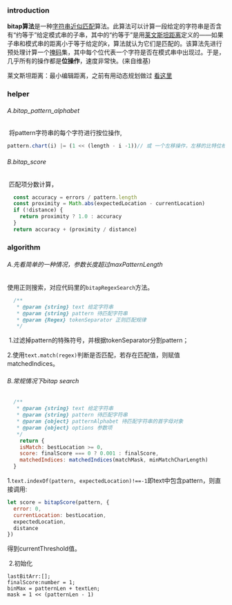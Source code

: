 ### introduction

**bitap算法**是一种[字符串近似匹配](https://zh.wikipedia.org/wiki/字符串近似匹配)算法。此算法可以计算一段给定的字符串是否含有“约等于”给定模式串的子串，其中的“约等于”是用[莱文斯坦距离](https://zh.wikipedia.org/wiki/萊文斯坦距離)定义的——如果子串和模式串的距离小于等于给定的*k*，算法就认为它们是匹配的。该算法先进行预处理计算一个[掩码](https://zh.wikipedia.org/wiki/掩码)集，其中每个位代表一个字符是否在模式串中出现过。于是，几乎所有的操作都是**位操作**，速度非常快。(来自维基)

莱文斯坦距离：最小编辑距离，之前有用动态规划做过  [看这里](https://github.com/Hilbertangers/codeWar/blob/master/questions/questions_03.md)

### helper

###### A.bitap_pattern_alphabet

​	将pattern字符串的每个字符进行按位操作,

```js
pattern.chart(i) |= (1 << (length - i -1))// 或 一个左移操作，左移的比特位根据遍历递减
```

###### B.bitap_score

​	匹配项分数计算，

```js
  const accuracy = errors / pattern.length
  const proximity = Math.abs(expectedLocation - currentLocation)
  if (!distance) {
    return proximity ? 1.0 : accuracy
  }
  return accuracy + (proximity / distance)
```



### algorithm

###### A.先看简单的一种情况，参数长度超过maxPatternLength

使用正则搜索，对应代码里的`bitapRegexSearch`方法。

```js
  /**
   * @param {string} text 给定字符串
   * @param {string} pattern 待匹配字符串
   * @param {Regex} tokenSeparator 正则匹配规律
   */
```

​	1.过滤掉pattern的特殊符号，并根据tokenSeparator分割pattern；

​	2.使用`text.match(regex)`判断是否匹配，若存在匹配值，则赋值matchedIndices。

###### B.常规情况下bitap search

```js
  /**
   * @param {string} text 给定字符串
   * @param {string} pattern 待匹配字符串
   * @param {object} patternAlphabet 待匹配字符串的首字母对象
   * @param {object} options 参数项
   */
	return {
    isMatch: bestLocation >= 0,
    score: finalScore === 0 ? 0.001 : finalScore,
    matchedIndices: matchedIndices(matchMask, minMatchCharLength)
  }
```

​	1.`text.indexOf(pattern, expectedLocation)!==-1`即text中包含pattern，则直接调用:

```js
let score = bitapScore(pattern, {
  error: 0,
  currentLocation: bestLocation,
  expectedLocation,
  distance
})
```

得到currentThreshold值。

​	2.初始化

```
lastBitArr:[];
finalScore:number = 1;
binMax = patternLen + textLen;
mask = 1 << (patternLen - 1)
```





